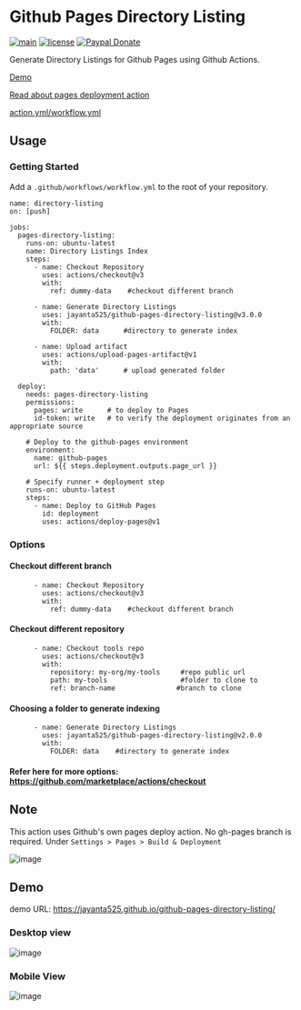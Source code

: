 # Github Pages Directory Listing
[![main](https://github.com/jayanta525/github-pages-directory-listing/actions/workflows/main.yml/badge.svg)](https://github.com/jayanta525/github-pages-directory-listing/actions/workflows/main.yml)
[![license](https://img.shields.io/github/license/jayanta525/github-pages-directory-listing)](https://github.com/jayanta525/github-pages-directory-listing/blob/main/LICENSE)
[![Paypal Donate](https://img.shields.io/badge/donate-paypal-00457c.svg?logo=paypal&style=plastic)](https://www.paypal.me/jayanta525)


Generate Directory Listings for Github Pages using Github Actions. 

[Demo](https://github.com/jayanta525/github-pages-directory-listing#demo)

[Read about pages deployment action](https://github.com/jayanta525/github-pages-directory-listing/edit/main/README.md#note)

[action.yml/workflow.yml](https://github.com/jayanta525/github-pages-directory-listing/blob/main/.github/workflows/main.yml)
## Usage
### Getting Started

Add a `.github/workflows/workflow.yml` to the root of your repository.
```
name: directory-listing
on: [push]

jobs:
  pages-directory-listing:
    runs-on: ubuntu-latest
    name: Directory Listings Index
    steps:
      - name: Checkout Repository
        uses: actions/checkout@v3
        with:
          ref: dummy-data    #checkout different branch

      - name: Generate Directory Listings
        uses: jayanta525/github-pages-directory-listing@v3.0.0
        with:
          FOLDER: data      #directory to generate index

      - name: Upload artifact
        uses: actions/upload-pages-artifact@v1
        with:
          path: 'data'      # upload generated folder
  
  deploy:
    needs: pages-directory-listing
    permissions:
      pages: write      # to deploy to Pages
      id-token: write   # to verify the deployment originates from an appropriate source

    # Deploy to the github-pages environment
    environment:
      name: github-pages
      url: ${{ steps.deployment.outputs.page_url }}

    # Specify runner + deployment step
    runs-on: ubuntu-latest
    steps:
      - name: Deploy to GitHub Pages
        id: deployment
        uses: actions/deploy-pages@v1
```

### Options
#### Checkout different branch
```
      - name: Checkout Repository
        uses: actions/checkout@v3
        with:
          ref: dummy-data    #checkout different branch
```
#### Checkout different repository
```
      - name: Checkout tools repo
        uses: actions/checkout@v3
        with:
          repository: my-org/my-tools     #repo public url
          path: my-tools                  #folder to clone to
          ref: branch-name               #branch to clone
```
#### Choosing a folder to generate indexing
```
      - name: Generate Directory Listings
        uses: jayanta525/github-pages-directory-listing@v2.0.0
        with:
          FOLDER: data    #directory to generate index
```
#### Refer here for more options: https://github.com/marketplace/actions/checkout

## Note

This action uses Github's own pages deploy action. No gh-pages branch is required.
Under `Settings > Pages > Build & Deployment` 

![image](https://user-images.githubusercontent.com/30702133/226170702-74f11cba-aad2-44ca-9dc5-9f73efd76b41.png)



## Demo
demo URL: https://jayanta525.github.io/github-pages-directory-listing/


### Desktop view

![image](https://user-images.githubusercontent.com/30702133/226169193-66c27c81-fdc7-499d-88e4-1a1c8571ecce.png)

### Mobile View

![image](https://user-images.githubusercontent.com/30702133/226169252-b74d3a40-7928-4804-bd66-8292a6259531.png)

 
